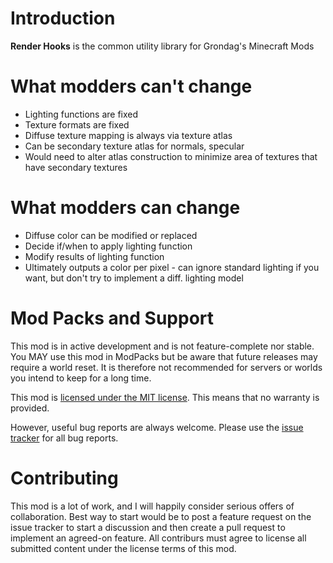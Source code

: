 # Introduction

**Render Hooks** is the common utility library for Grondag's Minecraft Mods

# What modders can't change
* Lighting functions are fixed
* Texture formats are fixed
* Diffuse texture mapping is always via texture atlas
* Can be secondary texture atlas for normals, specular
* Would need to alter atlas construction to minimize area of textures that have secondary textures

# What modders can change
* Diffuse color can be modified or replaced
* Decide if/when to apply lighting function
* Modify results of lighting function
* Ultimately outputs a color per pixel - can ignore standard lighting if you want, but don't try to implement a diff. lighting model
  
# Mod Packs and Support
This mod is in active development and is not feature-complete nor stable.  You MAY use this mod in ModPacks but be aware that future releases may require a world reset. It is therefore not recommended for servers or worlds you intend to keep for a long time.

This mod is [licensed under the MIT license](https://github.com/grondag/Exotic-Matter/blob/master/LICENSE). This means that no warranty is provided.

However, useful bug reports are always welcome.  Please use the [issue tracker](https://github.com/grondag/Exotic-Matter/issues) for all bug reports. 

# Contributing
This mod is a lot of work, and I will happily consider serious offers of collaboration.  Best way to start would be to post a feature request on the issue tracker to start a discussion and then create a pull request to implement an agreed-on feature. All contriburs must agree to license all submitted content under the license terms of this mod.






